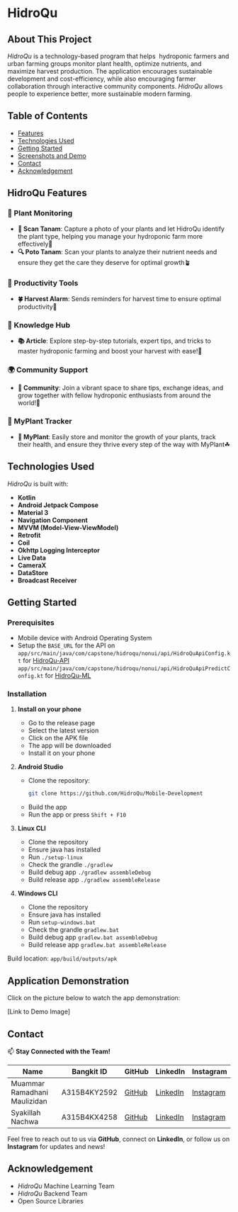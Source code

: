 # HidroQu

## About This Project

_HidroQu_ is a technology-based program that helps  hydroponic farmers and urban farming groups monitor plant health, optimize nutrients, and maximize harvest production. The application encourages sustainable development and cost-efficiency, while also encouraging farmer collaboration through interactive community components. _HidroQu_ allows people to experience better, more sustainable modern farming.

## Table of Contents

- [Features](#hidroqu-features)
- [Technologies Used](#technologies-used)
- [Getting Started](#getting-started)
- [Screenshots and Demo](#application-demonstration)
- [Contact](#contact)
- [Acknowledgement](#acknowledgement)

## HidroQu Features

### 🌱 Plant Monitoring

- **📸 Scan Tanam**: Capture a photo of your plants and let HidroQu identify the plant type, helping you manage your hydroponic farm more effectively🌱
- **🔍 Poto Tanam**: Scan your plants to analyze their nutrient needs and ensure they get the care they deserve for optimal growth🪴

### 📅 Productivity Tools

- **🍀 Harvest Alarm**: Sends reminders for harvest time to ensure optimal productivity🌿

### 📖 Knowledge Hub

- **📚 Article**: Explore step-by-step tutorials, expert tips, and tricks to master hydroponic farming and boost your harvest with ease!🌿

### 🌍 Community Support

- **🤝 Community**: Join a vibrant space to share tips, exchange ideas, and grow together with fellow hydroponic enthusiasts from around the world!🌱

### 💾 MyPlant Tracker

- **🌱 MyPlant**: Easily store and monitor the growth of your plants, track their health, and ensure they thrive every step of the way with MyPlant☘

## Technologies Used

_HidroQu_ is built with:

- **Kotlin**
- **Android Jetpack Compose**
- **Material 3**
- **Navigation Component**
- **MVVM (Model-View-ViewModel)**
- **Retrofit**
- **Coil**
- **Okhttp Logging Interceptor**
- **Live Data**
- **CameraX**
- **DataStore**
- **Broadcast Receiver**

## Getting Started

### Prerequisites

- Mobile device with Android Operating System
- Setup the `BASE_URL` for the API on
  `app/src/main/java/com/capstone/hidroqu/nonui/api/HidroQuApiConfig.kt` for [HidroQu-API](https://github.com/HidroQu/HidroQu-API)
  `app/src/main/java/com/capstone/hidroqu/nonui/api/HidroQuApiPredictConfig.kt` for [HidroQu-ML](https://github.com/HidroQu/Mobile-Development)

### Installation

1. **Install on your phone**

   - Go to the release page
   - Select the latest version
   - Click on the APK file
   - The app will be downloaded
   - Install it on your phone

2. **Android Studio**
   - Clone the repository:
     ```bash
     git clone https://github.com/HidroQu/Mobile-Development
     ```
   - Build the app
   - Run the app or press `Shift + F10`
3. **Linux CLI**
   - Clone the repository
   - Ensure java has installed
   - Run `./setup-linux`
   - Check the grandle `./gradlew`
   - Build debug app `./gradlew assembleDebug`
   - Build release app `./gradlew assembleRelease`
4. **Windows CLI**
   - Clone the repository
   - Ensure java has installed
   - Run `setup-windows.bat`
   - Check the grandle `gradlew.bat`
   - Build debug app `gradlew.bat assembleDebug`
   - Build release app `gradlew.bat assembleRelease`

Build location: `app/build/outputs/apk`

## Application Demonstration

Click on the picture below to watch the app demonstration:

[Link to Demo Image]

## **Contact**

📫 **Stay Connected with the Team!**

| Name                         | Bangkit ID   | GitHub                                  | LinkedIn                                           | Instagram                                         |
| ---------------------------- | ------------ | --------------------------------------- | -------------------------------------------------- | ------------------------------------------------- |
| Muammar Ramadhani Maulizidan | A315B4KY2592 | [GitHub](https://github.com/muammarRM)  | [LinkedIn](https://www.linkedin.com/in/muammarRM)  | [Instagram](https://www.instagram.com/zii_ovt)    |
| Syakillah Nachwa             | A315B4KX4258 | [GitHub](https://github.com/Chwakillah) | [LinkedIn](https://www.linkedin.com/in/chwakillah) | [Instagram](https://www.instagram.com/chwakillah) |

Feel free to reach out to us via **GitHub**, connect on **LinkedIn**, or follow us on **Instagram** for updates and news!

## Acknowledgement

- _HidroQu_ Machine Learning Team
- _HidroQu_ Backend Team
- Open Source Libraries

